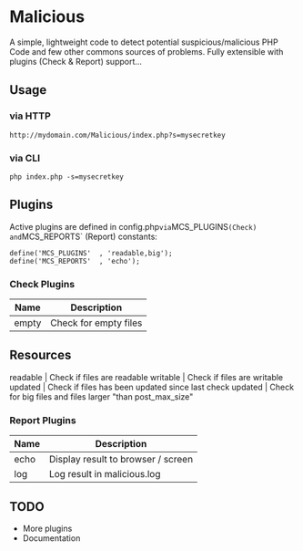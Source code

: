 Malicious
=========

A simple, lightweight code to detect potential suspicious/malicious PHP Code and few other commons sources of problems. Fully extensible with plugins (Check & Report) support...

Usage
---
### via HTTP

```
http://mydomain.com/Malicious/index.php?s=mysecretkey
```

### via CLI

```
php index.php -s=mysecretkey
```

Plugins
---

Active plugins are defined in config.php` via `MCS_PLUGINS` (Check) and `MCS_REPORTS` (Report) constants:

```
define('MCS_PLUGINS'  , 'readable,big');
define('MCS_REPORTS'  , 'echo');
```

### Check Plugins

Name     | Description
-------- | -----------------------------------
empty    | Check for empty files

Resources
---
readable | Check if files are readable
writable | Check if files are writable
updated  | Check if files has been updated since last check
updated  | Check for big files and files larger "than post_max_size"

### Report Plugins

Name     | Description
-------- | -----------------------------------
echo     | Display result to browser / screen
log      | Log result in malicious.log

TODO
---
- More plugins
- Documentation
